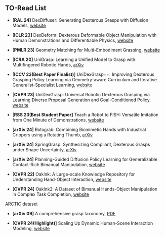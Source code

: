 ## TO-Read List











* **[RAL 24]** DexDiffuser: Generating Dexterous Grasps with Diffusion Models, [website](https://yulihn.github.io/DexDiffuser_page/)






* **[ICLR 23]** DexDeform: Dexterous Deformable Object Manipulation with Human Demonstrations and Differentiable Physics, [website](https://sites.google.com/view/dexdeform/)











* **[PMLR 23]** Geometry Matching for Multi-Embodiment Grasping, [website](https://geo-match.github.io/)

* **[ICRA 20]** UniGrasp: Learning a Unified Model to Grasp with Multifingered Robotic Hands, [arXiv](https://arxiv.org/abs/1910.10900)

* **[ICCV 23(Best Paper Finalist)]** UniDexGrasp++: Improving Dexterous Grasping Policy Learning via Geometry-aware Curriculum and Iterative Generalist-Specialist Learning, [website](https://pku-epic.github.io/UniDexGrasp++/)

* **[CVPR 23]** UniDexGrasp: Universal Robotic Dexterous Grasping via Learning Diverse Proposal Generation and Goal-Conditioned Policy, [website](https://pku-epic.github.io/UniDexGrasp/)

* **[RSS 23(Best Student Paper]** Teach a Robot to FISH: Versatile Imitation from One Minute of Demonstrations, [website](https://fast-imitation.github.io/)

* **[arXiv 24]** Rotograb: Combining Biomimetic Hands with Industrial Grippers using a Rotating Thumb, [arXiv](https://arxiv.org/pdf/2412.03279)

* **[arXiv 24]** SpringGrasp: Synthesizing Compliant, Dexterous Grasps under Shape Uncertainty, [arXiv](https://arxiv.org/pdf/2404.13532)

* **[arXiv 24]** Planning-Guided Diffusion Policy Learning for Generalizable Contact-Rich Bimanual Manipulation, [website](https://glide-manip.github.io/)


* **[CVPR 22]** OakInk: A Large-scale Knowledge Repository for Understanding Hand-Object Interaction, [website](https://oakink.net/)

* **[CVPR 24]** OakInk2: A Dataset of Bimanual Hands-Object Manipulation in Complex Task Completion, [website](https://oakink.net/v2/)

ARCTIC dataset


* **[arXiv 09]** A comprehensive grasp taxonomy, [PDF](https://d1wqtxts1xzle7.cloudfront.net/31841679/taxonomyGRASP-libre.pdf?1392442229=&response-content-disposition=inline%3B+filename%3DThe_generation_of_a_comprehensive_grasp.pdf&Expires=1734585552&Signature=epIjWk2pZB3Psr7lMX73YznG2nZ~U2JIflmC25GPQ4ssdCvpckU7VrhICskXoWSmLM~emRIcbtC4gmPni-pmbtnQ1pXMGi3feE1XIBJ-zQB13b1vZPrGKuG5xPuPMl5xOkoOFyL7mdEsak5PY92Xh38jG1Nf~ILuCE79dfOYexPY5w1WIBk2sjJG1cIuF08ZuUnz7Nqq9CqVEGlg-fmxF7DTRjTwDTZiIHvctartp76uZY-4uKaJmn9N-wBq7DkrX~uPiHvuUUDhTZms5Qv6J-LQ3fabxtil8ufnXV~3F-ic7E-We2YMoRBoBqRTN7w7bXG5UCW~Iyov3~tDBjY-Lg__&Key-Pair-Id=APKAJLOHF5GGSLRBV4ZA)


* **[CVPR 24(Highlight)]** Scaling Up Dynamic Human-Scene Interaction Modeling, [website](https://jnnan.github.io/trumans/)

